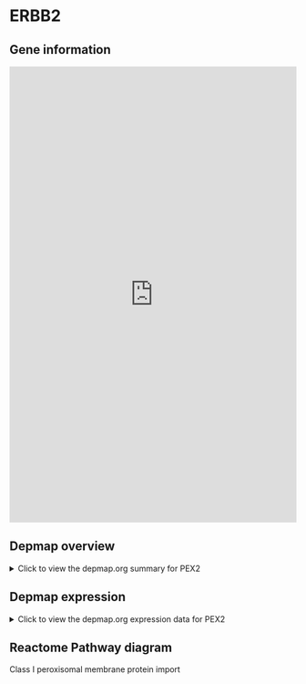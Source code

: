 <h1>ERBB2</h1>

<h2>Gene information</h2>
<iframe src="https://depmap.org/portal/gene/PEX2?tab=about" style="border:none;width:100%;height:800px"></iframe>

<h2>Depmap overview</h2>
<details>
  <summary>Click to view the depmap.org summary for PEX2</summary>
  <iframe src="https://depmap.org/portal/gene/PEX2?tab=overview" style="border:none;width:100%;height:800px"></iframe>
</details>

<h2>Depmap expression</h2>
<details>
  <summary>Click to view the depmap.org expression data for PEX2</summary>
  <iframe src="https://depmap.org/portal/gene/PEX2?tab=characterization" style="border:none;width:100%;height:800px"></iframe>
</details>



<h2>Reactome Pathway diagram</h2>
Class I peroxisomal membrane protein import
<div id="diagramHolder"></div>

<script>
    //Creating the Reactome Diagram widget
    //Take into account a proxy needs to be set up in your server side pointing to www.reactome.org
    function onReactomeDiagramReady(){  //This function is automatically called when the widget code is ready to be used
        var diagram = Reactome.Diagram.create({
            "placeHolder" : "diagramHolder",
            "width" : 900,
            "height" : 500
        });

        //Initialising it to the "Hemostasis" pathway
        diagram.loadDiagram("R-HSA-9603798");

        //Adding different listeners

        diagram.onDiagramLoaded(function (loaded) {
            console.info("Loaded ", loaded);
            diagram.flagItems("BAD");
	    diagram.flagItems("Q92934");
            if (loaded == "R-HSA-9603798") diagram.selectItem("R-HSA-9603798");
        });

     }
</script>



